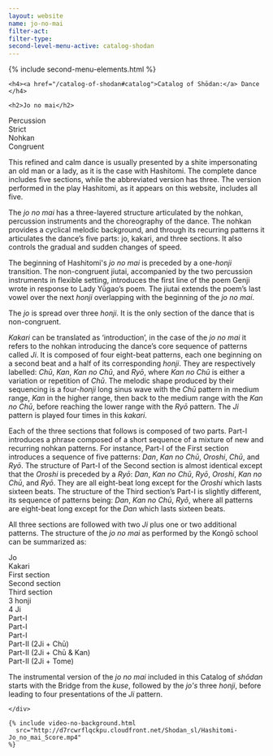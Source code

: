 ```yaml
---
layout: website
name: jo-no-mai
filter-act:
filter-type:
second-level-menu-active: catalog-shodan
---
```


{% include second-menu-elements.html %}

<main class="page-content">
  <div class="text-container">

    <h4><a href="/catalog-of-shodan#catalog">Catalog of Shōdan:</a> Dance </h4>

    <h2>Jo no mai</h2>

  <div class="introductory-table">
    <div class="introductory-table__element">
      <div class="introductory-table__term">Percussion</div>
      <div class="introductory-table__definition">Strict</div>
    </div>
    <div class="introductory-table__element">
      <div class="introductory-table__term">Nohkan</div>
      <div class="introductory-table__definition">Congruent</div>
    </div>
  </div>

  <p>
  This refined and calm dance is usually presented by a shite impersonating an old man or a lady, as it is the case with Hashitomi. The complete dance includes five sections, while the abbreviated version has three. The version performed in the play Hashitomi, as it appears on this website, includes all five. </p>
  <p>
  The <em>jo no mai</em>  has a three-layered structure articulated by the nohkan, percussion instruments and the choreography of the dance.
  The nohkan provides a cyclical melodic background, and through its recurring patterns it articulates the dance’s five parts: jo, kakari, and three sections. It also controls the gradual and sudden changes of speed. </p>
  <p>
  The beginning of Hashitomi's <em>jo no mai</em> is preceded by a one-<em>honji</em> transition. The non-congruent jiutai, accompanied by the two percussion instruments in flexible setting, introduces the first line of the poem Genji wrote in response to Lady Yūgao’s poem. The jiutai extends the poem’s last vowel over the next <em>honji</em> overlapping with the beginning of the <em>jo no mai</em>.</p>
  <p>
  The <em>jo</em> is spread over three <em>honji</em>. It is the only section of the dance that is non-congruent. </p>
  <p>
  <em>Kakari</em> can be translated as ‘introduction’, in the case of the <em>jo no mai</em> it refers to the nohkan introducing the dance’s core sequence of patterns called <em>Ji</em>. It is composed of four eight-beat patterns, each one beginning on a second beat and a half of its corresponding <em>honji</em>. They are respectively labelled: <em>Chū</em>, <em>Kan</em>, <em>Kan no Chū</em>, and <em>Ryō</em>, where <em>Kan no Chū</em> is either a variation or repetition of <em>Chū</em>. The melodic shape produced by their sequencing is a four-<em>honji</em> long sinus wave with the <em>Chū</em> pattern in medium range, <em>Kan</em> in the higher range, then back to the medium range with the <em>Kan no Chū</em>, before reaching the lower range with the <em>Ryō</em> pattern. The <em>Ji</em> pattern is played four times in this <em>kakari</em>.</p>
  <p>
  Each of the three sections that follows is composed of two parts. Part-I introduces a phrase composed of a short sequence of a mixture of new and recurring nohkan patterns. For instance, Part-I of the First section introduces a sequence of five patterns: <em>Dan</em>, <em>Kan no Chū</em>, <em>Oroshi</em>, <em>Chū</em>, and <em>Ryō</em>. The structure of Part-I of the Second section is almost identical except that the <em>Oroshi</em> is preceded by a <em>Ryō</em>: <em>Dan</em>, <em>Kan no Chū</em>, <em>Ryō</em>, <em>Oroshi</em>, <em>Kan no Chū</em>, and <em>Ryō</em>. They are all eight-beat long except for the <em>Oroshi</em> which lasts sixteen beats. The structure of the Third section’s Part-I is slightly different, its sequence of patterns being: <em>Dan</em>, <em>Kan no Chū</em>, <em>Ryō</em>, where all patterns are eight-beat long except for the <em>Dan</em> which lasts sixteen beats.</p>
  <p>
  All three sections are followed with two <em>Ji</em> plus one or two additional patterns. The structure of the <em>jo no mai</em> as performed by the Kongō school can be summarized as:</p>
  <div class="introductory-table">
    <div class="introductory-table__element">
      <div class="introductory-table__term">Jo</div>
      <div class="introductory-table__term">Kakari</div>
      <div class="introductory-table__term">First section</div>
      <div class="introductory-table__term">Second section</div>
      <div class="introductory-table__term">Third section</div>
    </div>
    <div class="introductory-table__element">
      <div class="introductory-table__definition">3 honji</div>
      <div class="introductory-table__definition">4 Ji</div>
      <div class="introductory-table__definition">Part-I</div>
      <div class="introductory-table__definition">Part-I</div>
      <div class="introductory-table__definition">Part-I</div>
    </div>
    <div class="introductory-table__element">
      <div class="introductory-table__definition"> </div>
      <div class="introductory-table__definition"> </div>
      <div class="introductory-table__definition">Part-II (2Ji + Chū)</div>
      <div class="introductory-table__definition">Part-II (2Ji + Chū & Kan)</div>
      <div class="introductory-table__definition">Part-II (2Ji + Tome)</div>
    </div>
  </div>


  <p>The instrumental version of the <em>jo no mai</em> included in this Catalog of <em>shōdan</em> starts with the Bridge from the <em>kuse</em>, followed by the <em>jo's</em> three <em>honji</em>, before leading to four presentations of the <em>Ji</em> pattern.</p>

    </div>

    {% include video-no-background.html
      src="http://d7rcwrflqckpu.cloudfront.net/Shodan_sl/Hashitomi-Jo_no_mai_Score.mp4"
    %}

</main>
